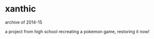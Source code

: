 # xanthic
archive of 2014-15


a project from high school recreating a pokemon game, restoring it now!
